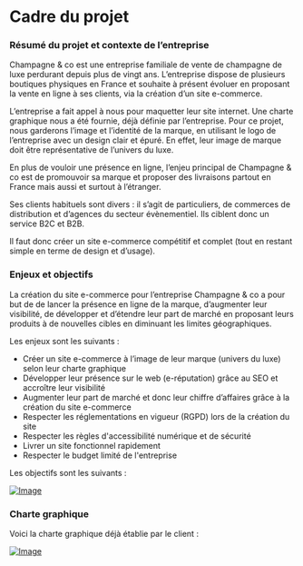 # Cadre du projet

###	Résumé du projet et contexte de l’entreprise

Champagne & co est une entreprise familiale de vente de champagne de luxe perdurant depuis plus de vingt ans. L’entreprise dispose de plusieurs boutiques physiques en France et souhaite à présent évoluer en proposant la vente en ligne à ses clients, via la création d’un site e-commerce.

L’entreprise a fait appel à nous pour maquetter leur site internet. Une charte graphique nous a été fournie, déjà définie par l’entreprise.
Pour ce projet, nous garderons l’image et l’identité de la marque, en utilisant le logo de l’entreprise avec un design clair et épuré. En effet, leur image de marque doit être représentative de l’univers du luxe.

En plus de vouloir une présence en ligne, l’enjeu principal de Champagne & co est de promouvoir sa marque et proposer des livraisons partout en France mais aussi et surtout à l’étranger. 

Ses clients habituels sont divers : il s’agit de particuliers, de commerces de distribution et d’agences du secteur évènementiel. Ils ciblent donc un service B2C et B2B. 

Il faut donc créer un site e-commerce compétitif et complet (tout en restant simple en terme de design et d’usage).

###	Enjeux et objectifs

La création du site e-commerce pour l’entreprise Champagne & co a pour but de de lancer la présence en ligne de la marque, d’augmenter leur visibilité, de développer et d’étendre leur part de marché en proposant leurs produits à de nouvelles cibles en diminuant les limites géographiques. 

Les enjeux sont les suivants :

-	Créer un site e-commerce à l’image de leur marque (univers du luxe) selon leur charte graphique
-	Développer leur présence sur le web (e-réputation) grâce au SEO et accroître leur visibilité
-	Augmenter leur part de marché et donc leur chiffre d’affaires grâce à la création du site e-commerce
-	Respecter les réglementations en vigueur (RGPD) lors de la création du site
-	Respecter les règles d'accessibilité numérique et de sécurité
-   Livrer un site fonctionnel rapidement 
-   Respecter le budget limité de l'entreprise

Les objectifs sont les suivants : 

[![Image](https://i.goopics.net/qybqx6.jpg)](https://goopics.net/i/qybqx6)

### Charte graphique 

Voici la charte graphique déjà établie par le client :

[![Image](https://i.goopics.net/o1ukgg.png)](https://goopics.net/i/o1ukgg)